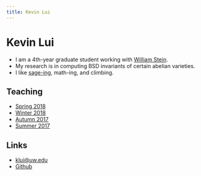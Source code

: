 ```yaml
---
title: Kevin Lui
---
```

# Kevin Lui

* I am a 4th-year graduate student working with [William
  Stein](http://wstein.org/). 
* My research is in computing BSD invariants of certain abelian varieties.
* I like [sage-ing](http://www.sagemath.org/), math-ing, and climbing.

## Teaching

* [Spring 2018](./sp18m308)
* [Winter 2018](./wi18m308)
* [Autumn 2017](./au17m308)
* [Summer 2017](./su17m126)

## Links

* <i class="fas fa-envelope"></i> <klui@uw.edu>
* <i class="fab fa-github-square"></i> [Github](https://github.com/kevinywlui/)
